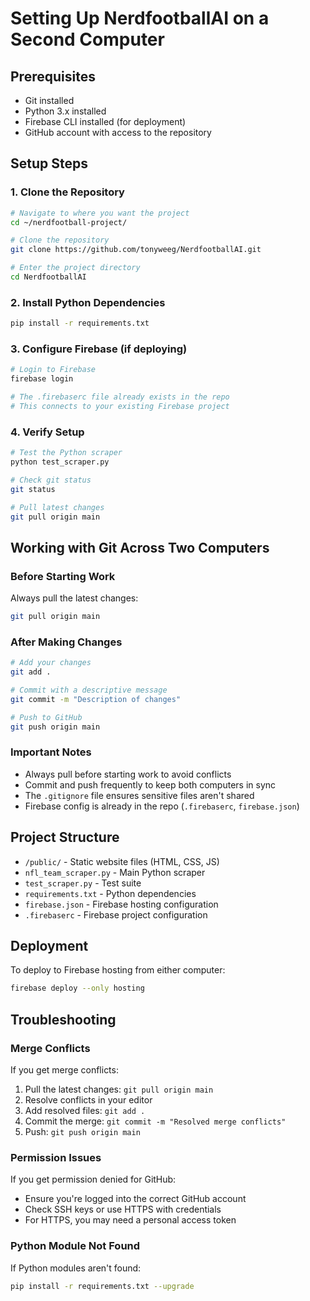 # Setting Up NerdfootballAI on a Second Computer

## Prerequisites
- Git installed
- Python 3.x installed
- Firebase CLI installed (for deployment)
- GitHub account with access to the repository

## Setup Steps

### 1. Clone the Repository
```bash
# Navigate to where you want the project
cd ~/nerdfootball-project/

# Clone the repository
git clone https://github.com/tonyweeg/NerdfootballAI.git

# Enter the project directory
cd NerdfootballAI
```

### 2. Install Python Dependencies
```bash
pip install -r requirements.txt
```

### 3. Configure Firebase (if deploying)
```bash
# Login to Firebase
firebase login

# The .firebaserc file already exists in the repo
# This connects to your existing Firebase project
```

### 4. Verify Setup
```bash
# Test the Python scraper
python test_scraper.py

# Check git status
git status

# Pull latest changes
git pull origin main
```

## Working with Git Across Two Computers

### Before Starting Work
Always pull the latest changes:
```bash
git pull origin main
```

### After Making Changes
```bash
# Add your changes
git add .

# Commit with a descriptive message
git commit -m "Description of changes"

# Push to GitHub
git push origin main
```

### Important Notes
- Always pull before starting work to avoid conflicts
- Commit and push frequently to keep both computers in sync
- The `.gitignore` file ensures sensitive files aren't shared
- Firebase config is already in the repo (`.firebaserc`, `firebase.json`)

## Project Structure
- `/public/` - Static website files (HTML, CSS, JS)
- `nfl_team_scraper.py` - Main Python scraper
- `test_scraper.py` - Test suite
- `requirements.txt` - Python dependencies
- `firebase.json` - Firebase hosting configuration
- `.firebaserc` - Firebase project configuration

## Deployment
To deploy to Firebase hosting from either computer:
```bash
firebase deploy --only hosting
```

## Troubleshooting

### Merge Conflicts
If you get merge conflicts:
1. Pull the latest changes: `git pull origin main`
2. Resolve conflicts in your editor
3. Add resolved files: `git add .`
4. Commit the merge: `git commit -m "Resolved merge conflicts"`
5. Push: `git push origin main`

### Permission Issues
If you get permission denied for GitHub:
- Ensure you're logged into the correct GitHub account
- Check SSH keys or use HTTPS with credentials
- For HTTPS, you may need a personal access token

### Python Module Not Found
If Python modules aren't found:
```bash
pip install -r requirements.txt --upgrade
```